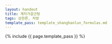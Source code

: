 ```yaml
---
layout: handout
title: 계지가갈근탕
tags: 상한론, 처방
template_pass: template_shanghanlun_formulas.md
---
```



{% include {{ page.template_pass }} %}